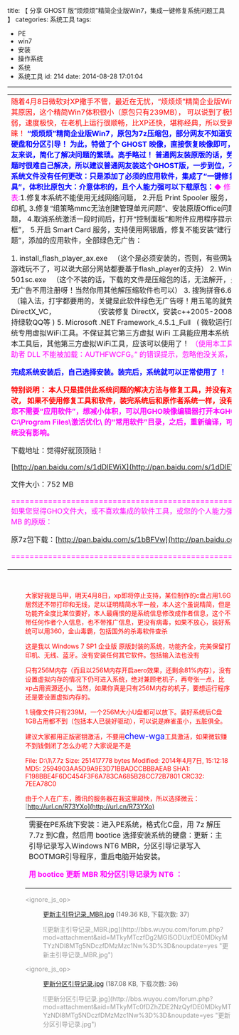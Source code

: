 title: 【 分享 GHOST 版“烦烦烦”精简企业版Win7，集成一键修复系统问题工具 】
categories: 系统工具
tags:
  - PE
  - win7
  - 安装
  - 操作系统
  - 系统
  - 系统工具
id: 214
date: 2014-08-28 17:01:04
---

<table cellspacing="0" cellpadding="0">
<tbody>
<tr>
<td id="postmessage_2927957" class="t_f"><span style="color: red;">随着4月8日微软对XP撒手不管，最近在无忧，“烦烦烦”精简企业版Win7 炒的很热，究其原因，这个精简Win7体积很小（原包只有239MB），
可以说到了极致，但功能并不弱，速度极快，在老机上运行很顺畅，比XP还快，堪称经典，所以受到很多网友的青睐！</span>
<span style="font-weight: bold;"><span style="font-weight: bold;"><span style="color: blue;">
“烦烦烦”精简企业版Win7，原包为7z压缩包，部分网友不知道安装方法，还要写硬盘和分区引导！
为此，特做了个 GHOST 映像，直接恢复映像即可，这样，对普通网友来说，简化了解决问题的繁琐。高手略过！
普通网友装原版的话，劳神费时，遇到问题时很难自己解决，所以建议普通网友装这个GHOST版，一步到位，不必东找西问！
原系统文件没有任何更改：只是添加了必须的应用软件，集成了“一键修复系统问题工具”，体积比原包大：介意体积的，且个人能力强可以下载原包：</span></span></span><span style="color: #ff00ff;">◆ 修复的系统问题列表:</span>1.修复本系统不能使用无线网络问题，
2.开启 Print Spooler 服务，支持使用网络打印机,
3.修复“组策略mmc无法创建管理单元问题”、安装原版Office问题、字体乱码问题，
4.取消系统激活一段时间后，打开“控制面板”和附件应用程序提示的“授权提示框”，
5.开启 Smart Card 服务，支持使用网银盾，修复不能安装“建行2代网银盾驱动问题”，添加的应用软件，全部绿色无广告：

1\. install_flash_player_ax.exe   （这个是必须安装的，否则，有些网站的视频看不了，游戏玩不了，可以说大部分网站都要基于flash_player的支持）
2\. WinRAR_x86-501sc.exe   （这个不装的话，下载的文件是压缩包的话，无法解开，关键是此软件绿色无广告不用注册呀！当然你用其他解压缩软件也可以）
3\. 搜狗拼音6.6.exe               （输入法，打字都要用的，关键是此软件绿色无广告呀！用五笔的就免了）
4\. DirectX_VC，                    （安装修复 DirectX，安装c++2005-2008-2010-2012 支持绿软QQ等 )
5\. Microsoft .NET Framework_4.5.1_Full   ( 微软运行库 )。
6.添加本系统专用虚拟WiFi工具。不保证其它第三方虚拟 WiFi 工具能应用本系统 ！ 不过，使用过本工具后，其他第三方虚拟WiFi工具，应该可以使用了！
<span style="color: #ff00ff;">（使用本工具时有个：“下列帮助者 DLL 不能被加载：AUTHFWCFG。” 的错误提示，忽略他没关系，不影响使用！)</span>

<span style="font-weight: bold;"><span style="color: blue;">完成系统安装后，自己选择安装。装完后，系统就可以正常使用了 ！</span></span>

<span style="font-weight: bold;"><span style="color: red;">特别说明：
本人只是提供此系统问题的解决方法与修复工具，并没有对原系统进行更改，
如果不使用修复工具和软件，装完系统后和原作者系统一样，没有任何更改！
</span></span>
<span style="font-weight: bold;"><span style="color: #ff00ff;">如果您不需要“应用软件”，想减小体积，可以用GHO映像编辑器打开本GHO文件，
删除 C:\Program Files\激活优化\ 的“常用软件”目录，之后，重新编译，可减小体积，对系统没有影响。</span></span>

下载地址：觉得好就顶顶贴！

[http://pan.baidu.com/s/1dDlEWiX](http://pan.baidu.com/s/1dDlEWiX)

文件大小：752 MB

<span style="color: #ff00ff;">============================================================
如果您觉得GHO文件大，或不喜欢集成的软件工具，或您的个人能力强，可以下载 239 MB 的原版：</span>

原7z包下载：[http://pan.baidu.com/s/1bBFVw](http://pan.baidu.com/s/1bBFVw)

<span style="color: #ff00ff;">============================================================</span></td>
</tr>
</tbody>
</table>
<div class="pattl">

&nbsp;

<dl class="tattl attm"><dd style="color: #999999;">
<div class="mbn savephotop"><span style="color: #ff0000;"> 大家好我是马甲，明天4月8日，xp即将停止支持，某位制作的c盘占用1.6G居然还不带打印和无线，足以证明精简水平一般，本人这个虽说精简，但是功能齐全度比某位要好，本人最痛恨的是系统信息修改成作者信息，这个不带任何作者个人信息，也不带推广信息，更没有病毒，如果不放心，装好系统可以用360，金山毒霸，包括国外的杀毒软件查杀</span>

<span style="color: #ff0000;">这是我以 Windows 7 SP1 企业版 原版封装的系统，功能齐全，完美保留打印机、无线、蓝牙。没有安装任何其它软件。包括输入法也没有</span>

<span style="color: #ff0000;">只有256M内存（而且以256M内存开启aero效果，还剩余81%内存），没有设置虚拟内存的情况下仍可进入系统，绝对兼顾老机子，再夸张一点，比xp占用资源还小。当然，如果你真是只有256M内存的机子，要想运行程序还是要设置虚拟内存的。</span>

<span style="color: #ff0000;">1.镜像文件只有239M，一个256M大小U盘都可以放下。装好系统后C盘1GB占用都不到（包括本人已装好驱动），可以说是麻雀虽小，五脏俱全。</span>

<span style="color: #ff0000;">建议大家都用正版密钥激活，不要用</span><span style="color: blue;"><span style="font-size: large;">chew-wga</span></span><span style="color: #ff0000;">工具激活，如果微软赚不到钱倒闭了怎么办呢？大家说是不是</span>

<span style="color: #ff0000;">File: D:\1\7.7z</span>
<span style="color: #ff0000;">Size: 251417778 bytes</span>
<span style="color: #ff0000;">Modified: 2014年4月7日, 15:12:18</span>
<span style="color: #ff0000;">MD5: 2594903AA5D9A9E3D71BBADCCBBBAEAB</span>
<span style="color: #ff0000;">SHA1: F198BBE4F6DC454F3F6A783CA685B28CC72B7801</span>
<span style="color: #ff0000;">CRC32: 7EEA78C0</span>

<span style="color: #ff0000;">由于个人在广东，腾讯的服务器在我这里超快，所以选择微云：</span>[http://url.cn/R73YXo](http://url.cn/R73YXo)</div>
<div class="mbn savephotop"></div>
<div class="mbn savephotop">
<table cellspacing="0" cellpadding="0">
<tbody>
<tr>
<td id="postmessage_2925264" class="t_f">需要在PE系统下安装：进入PE系统，格式化C盘，用 7z 解压 7.7z 到C盘，然后用 bootice 选择安装系统的硬盘：更新：主引导记录写入Windows NT6 MBR，分区引导记录写入BOOTMGR引导程序，重启电脑开始安装。

<span style="color: #ff00ff;"><span style="font-weight: bold;">用 bootice 更新 MBR 和分区引导记录为 NT6 ：</span></span></td>
</tr>
</tbody>
</table>
<div class="pattl">

&lt;ignore_js_op&gt;

<dl class="tattl attm"><dt style="font-weight: bold;"></dt><dd>

[更新主引导记录_MBR.jpg](http://bbs.wuyou.com/forum.php?mod=attachment&amp;aid=MTkyMTczfDg2MGI5ODUxfDE0MDkyMTYzNDl8MTg5NDczfDMzMzc1Nw%3D%3D&amp;nothumb=yes) <span class="xg1" style="color: #666666;">(149.36 KB, 下载次数: 37)</span>

<div class="mbn savephotop">![更新主引导记录_MBR.jpg](http://bbs.wuyou.com/forum.php?mod=attachment&amp;aid=MTkyMTczfDg2MGI5ODUxfDE0MDkyMTYzNDl8MTg5NDczfDMzMzc1Nw%3D%3D&amp;noupdate=yes "更新主引导记录_MBR.jpg")</div>
</dd></dl>&lt;ignore_js_op&gt;

<dl class="tattl attm"><dt style="font-weight: bold;"></dt><dd>

[更新分区引导记录.jpg](http://bbs.wuyou.com/forum.php?mod=attachment&amp;aid=MTkyMTc0fDZhZDE2NzQyfDE0MDkyMTYzNDl8MTg5NDczfDMzMzc1Nw%3D%3D&amp;nothumb=yes) <span class="xg1" style="color: #666666;">(187.08 KB, 下载次数: 36)</span>

<div class="mbn savephotop">![更新分区引导记录.jpg](http://bbs.wuyou.com/forum.php?mod=attachment&amp;aid=MTkyMTc0fDZhZDE2NzQyfDE0MDkyMTYzNDl8MTg5NDczfDMzMzc1Nw%3D%3D&amp;noupdate=yes "更新分区引导记录.jpg")</div>
</dd></dl></div>
</div>
</dd></dl></div>
